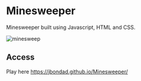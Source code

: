 # Minesweeper

Minesweeper built using Javascript, HTML and CSS. 

![minesweep](https://user-images.githubusercontent.com/108786345/177490563-1982c384-2ccc-4d46-8bb4-eb99cf08e861.PNG)


<!-- GETTING STARTED -->
## Access
 
Play here https://jbondad.github.io/Minesweeper/





